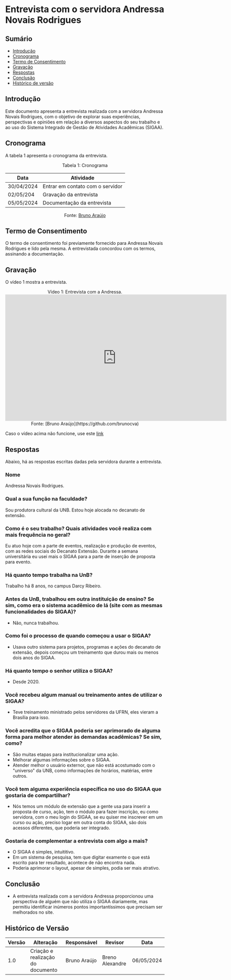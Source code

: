 # Entrevista com o servidora Andressa Novais Rodrigues

## Sumário
* [Introdução](#Introdução)
* [Cronograma](#Cronograma)
* [Termo de Consentimento](#Termo-de-Consentimento)
* [Gravação](#Gravação)
* [Respostas](#Respostas)
* [Conclusão](#Conclusão)
* [Histórico de versão](#Histórico-de-versão)


## Introdução

Este documento apresenta a entrevista realizada com a servidora Andressa Novais Rodrigues, 
com o objetivo de explorar suas experiências, perspectivas e opiniões em relação a diversos aspectos do seu
trabalho e ao uso do Sistema Integrado de Gestão de Atividades Acadêmicas (SIGAA). 

## Cronograma

A tabela 1 apresenta o cronograma da entrevista.

<center>
  
Tabela 1: Cronograma

| Data       | Atividade                         |
| ---------- | --------------------------------- |
| 30/04/2024 | Entrar em contato com o servidor  |
| 02/05/204  | Gravação da entrevista            |
| 05/05/2024 | Documentação da entrevista        |

Fonte: [Bruno Araújo](https://github.com/brunocva)

  
</center>

## Termo de Consentimento

O termo de consentimento foi previamente fornecido para Andressa Novais Rodrigues e lido pela mesma. 
A entrevistada concordou com os termos, assinando a documentação.

## Gravação

O vídeo 1 mostra a entrevista.

<center> 
Vídeo 1: Entrevista com a Andressa.

<iframe width="700" height="400" src="https://www.youtube.com/embed/WFFZXs25HTE" title="IHC - Projeto sobre o SIGAA - Servidora Andressa" frameborder="0" allow="accelerometer; autoplay; clipboard-write; encrypted-media; gyroscope; picture-in-picture; web-share" referrerpolicy="strict-origin-when-cross-origin" allowfullscreen></iframe>
Fonte: [Bruno Araújo](https://github.com/brunocva)

</center>


Caso o vídeo acima não funcione, use este [link](https://youtu.be/WFFZXs25HTE) 

## Respostas

Abaixo, há as respostas escritas dadas pela servidora durante a entrevista.

### Nome
Andressa Novais Rodrigues.

### Qual a sua função na faculdade?
Sou produtora cultural da UNB. Estou hoje alocada no decanato de extensão. 

### Como é o seu trabalho? Quais atividades você realiza com mais frequência no geral?
Eu atuo hoje com a parte de eventos, realização e produção de eventos, com as redes sociais do Decanato Extensão. 
Durante a semana universitária eu usei mais o SIGAA para a parte de inserção de proposta para evento.

### Há quanto tempo trabalha na UnB?
Trabalho há 8 anos, no campus Darcy Ribeiro.

### Antes da UnB, trabalhou em outra instituição de ensino? Se sim, como era o sistema acadêmico de lá (site com as mesmas funcionalidades do SIGAA)?
- Não, nunca trabalhou.

### Como foi o processo de quando começou a usar o SIGAA?
- Usava outro sistema para projetos, programas e ações do decanato de extensão, depois começou um treinamento que durou mais ou menos dois anos do SIGAA.

### Há quanto tempo o senhor utiliza o SIGAA?
- Desde 2020.
    
### Você recebeu algum manual ou treinamento antes de utilizar o SIGAA?
- Teve treinamento ministrado pelos servidores da UFRN, eles vieram a Brasília para isso.

### Você acredita que o SIGAA poderia ser aprimorado de alguma forma para melhor atender às demandas acadêmicas? Se sim, como?
- São muitas etapas para institucionalizar uma ação.
- Melhorar algumas informações sobre o SIGAA.
- Atender melhor  o usuário externor, que não está acostumado com o "universo" da UNB, como informações de horários, matérias, entre outros.
    
### Você tem alguma experiência específica no uso do SIGAA que gostaria de compartilhar?
- Nós temos um módulo de extensão que a gente usa para inserir a proposta de curso, ação, tem o módulo para fazer inscrição, eu como servidora, com o meu login do SIGAA,
se eu quiser me inscrever em um curso ou ação, preciso logar em outra conta do SIGAA, são dois acessos diferentes, que poderia ser integrado. 

### Gostaria de complementar a entrevista com algo a mais?
- O SIGAA é simples, intuititivo.
- Em um sistema de pesquisa, tem que digitar examente o que está escrito para ter resultado, acontece de não encontra nada.
- Poderia aprimorar o layout, apesar de simples, podia ser mais atrativo.

## Conclusão
- A entrevista realizada com a servidora Andressa proporcionou uma perspectiva de alguém que não utiliza o SIGAA diariamente, mas permitiu identificar inúmeros pontos importantíssimos que precisam ser melhorados no site.

## Histórico de Versão

| Versão | Alteração                         | Responsável     | Revisor         | Data       |
| ------ | --------------------------------- | --------------- | --------------- | ---------- |
| 1.0    | Criação e realização do documento | Bruno Araújo    | Breno Alexandre | 06/05/2024 |
